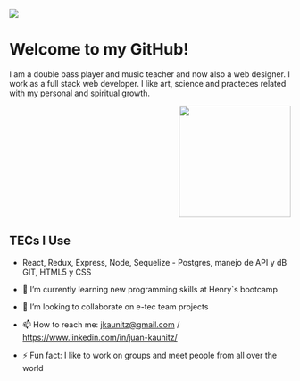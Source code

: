 
<p align='left'>
    <img src='https://media-exp1.licdn.com/dms/image/C5616AQG3CHqNXNRMbQ/profile-displaybackgroundimage-shrink_200_800/0/1620253073660?e=1632960000&v=beta&t=vFTdhfbnL-uJZXuhapJ_kxEVGku2P1iPtL2YPjCdOK0' </img>
</p>

# Welcome to my GitHub!

I am a double bass player and music teacher and now also a web designer. 
I work as a full stack web developer. 
I like art, science and practeces related with my personal and spiritual growth.

<p align="right">
  <img height="200" src="https://e7.pngegg.com/pngimages/292/452/png-clipart-graphics-drawing-double-bass-musician-jazz-musical-instruments-monochrome-double-bass-thumbnail.png" />
</p>

## TECs I Use

- React, Redux, Express, Node, Sequelize - Postgres, manejo de API y dB GIT, HTML5 y CSS 

- 🌱 I’m currently learning new programming skills at Henry`s bootcamp 
- 👯 I’m looking to collaborate on e-tec team projects
- 📫 How to reach me: jkaunitz@gmail.com  / https://www.linkedin.com/in/juan-kaunitz/
- ⚡ Fun fact: I like to work on groups and meet people from all over the world


